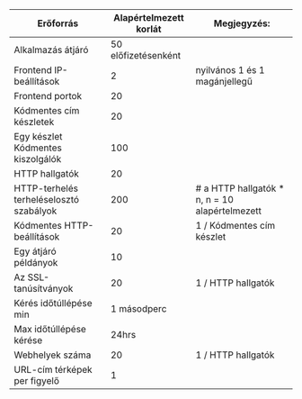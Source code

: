 Erőforrás| Alapértelmezett korlát | Megjegyzés:
---|---|---
Alkalmazás átjáró | 50 előfizetésenként |
Frontend IP-beállítások| 2 | nyilvános 1 és 1 magánjellegű
Frontend portok | 20 |
Kódmentes cím készletek | 20 |
Egy készlet Kódmentes kiszolgálók | 100 |
HTTP hallgatók | 20 |
HTTP-terhelés terheléselosztó szabályok | 200 | # a HTTP hallgatók * n, n = 10 alapértelmezett
Kódmentes HTTP-beállítások | 20 | 1 / Kódmentes cím készlet
Egy átjáró példányok | 10 |
Az SSL-tanúsítványok | 20 | 1 / HTTP hallgatók
Kérés időtúllépése min | 1 másodperc |
Max időtúllépése kérése | 24hrs |
Webhelyek száma | 20 | 1 / HTTP hallgatók
URL-cím térképek per figyelő | 1 |
